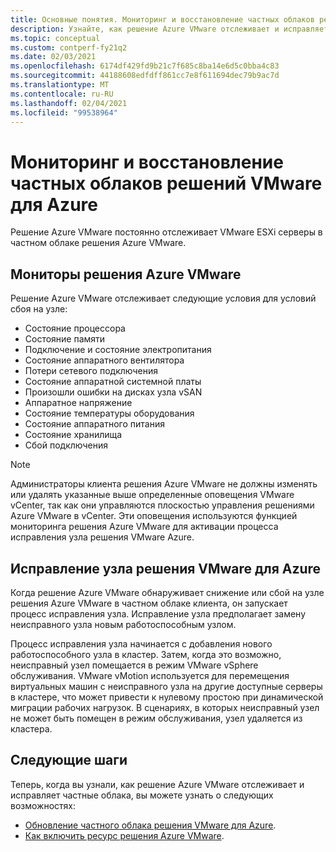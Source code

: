 ```yaml
---
title: Основные понятия. Мониторинг и восстановление частных облаков решения VMware для Azure
description: Узнайте, как решение Azure VMware отслеживает и исправляет VMware ESXi серверы в частном облаке решения Azure VMware.
ms.topic: conceptual
ms.custom: contperf-fy21q2
ms.date: 02/03/2021
ms.openlocfilehash: 6174df429fd9b21c7f685c8ba14e6d5c0bba4c83
ms.sourcegitcommit: 44188608edfdff861cc7e8f611694dec79b9ac7d
ms.translationtype: MT
ms.contentlocale: ru-RU
ms.lasthandoff: 02/04/2021
ms.locfileid: "99538964"
---
```

# <a name="monitor-and-repair-azure-vmware-solution-private-clouds"></a>Мониторинг и восстановление частных облаков решений VMware для Azure

Решение Azure VMware постоянно отслеживает VMware ESXi серверы в частном облаке решения Azure VMware. 

## <a name="what-azure-vmware-solution-monitors"></a>Мониторы решения Azure VMware

Решение Azure VMware отслеживает следующие условия для условий сбоя на узле:  

- Состояние процессора 
- Состояние памяти 
- Подключение и состояние электропитания 
- Состояние аппаратного вентилятора 
- Потери сетевого подключения 
- Состояние аппаратной системной платы 
- Произошли ошибки на дисках узла vSAN 
- Аппаратное напряжение 
- Состояние температуры оборудования 
- Состояние аппаратного питания 
- Состояние хранилища 
- Сбой подключения 

> [!NOTE]
> Администраторы клиента решения Azure VMware не должны изменять или удалять указанные выше определенные оповещения VMware vCenter, так как они управляются плоскостью управления решениями Azure VMware в vCenter. Эти оповещения используются функцией мониторинга решения Azure VMware для активации процесса исправления узла решения VMware Azure.

## <a name="azure-vmware-solution-host-remediation"></a>Исправление узла решения VMware для Azure  

Когда решение Azure VMware обнаруживает снижение или сбой на узле решения Azure VMware в частном облаке клиента, он запускает процесс исправления узла. Исправление узла предполагает замену неисправного узла новым работоспособным узлом.  

Процесс исправления узла начинается с добавления нового работоспособного узла в кластер. Затем, когда это возможно, неисправный узел помещается в режим VMware vSphere обслуживания. VMware vMotion используется для перемещения виртуальных машин с неисправного узла на другие доступные серверы в кластере, что может привести к нулевому простою при динамической миграции рабочих нагрузок. В сценариях, в которых неисправный узел не может быть помещен в режим обслуживания, узел удаляется из кластера.

## <a name="next-steps"></a>Следующие шаги

Теперь, когда вы узнали, как решение Azure VMware отслеживает и исправляет частные облака, вы можете узнать о следующих возможностях:

- [Обновление частного облака решения VMware для Azure](concepts-upgrades.md).
- [Как включить ресурс решения Azure VMware](enable-azure-vmware-solution.md).

